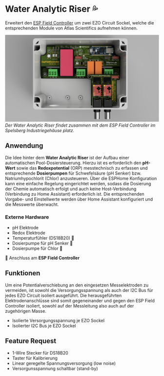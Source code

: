 
# Water Analytic Riser :sweat_drops:

Erweitert den [ESP Field Controller](../) um zwei EZO Circuit Sockel, welche die entsprechenden Module von Atlas Scientifics aufnehmen können.

![Zusammenbau im Spelsberg Gehäuse](docu/war_assembly.png)
_Der Water Analytic Riser findet zusammen mit dem ESP Field Controller im Spelsberg Industriegehäuse platz._

## Anwendung

Die Idee hinter dem __Water Analytic Riser__ ist der Aufbau einer automatischen Pool-Dosiersteuerung. Hierzu ist es erforderlich den __pH-Wert__ sowie das __Redoxpotential__ (ORP) messtechnisch zu erfassen und entsprechende __Dosierpumpen__ für Schwefelsäure (pH Senker) bzw. Natriumhypochlorit (Chlor) anzusteueren.
Über die ESPHome Konfiguration kann eine einfache Regelung eingerichtet werden, sodass die Dosierung der Chemie automatisch erfolgt und auch keine Host-Verbindung (Verbindung zu Home Assistant) erforderlich ist. Die entsprechenden Vorgabe- und Einstellwerte werden über Home Assistant konfiguriert und die Messwerte überwacht.

### Externe Hardware
* pH Elektrode
* Redox Elektrode
* Temperaturfühler (DS18B20) :link:
* Dosierpumpe für pH Senker :link:
* Dosierpumpe für Chlor :link:

:link: Anschluss am __ESP Field Controller__

## Funktionen

Um eine Potentialverschiebung an den eingesetzen Messelektroden zu vermeiden, ist sowohl die Versorgungsspannung als auch der I2C Bus für jedes EZO Circuit isoliert ausgeführt. Die herausgeführten Elektrodenanschlüsse sind somit gegeneinander und gegen den ESP Field Controller isoliert, sowohl auf der Messleitung also auch auf der zugehörigen Masse.

* Isolierte Versorgungsspannung je EZO Sockel
* Isolierter I2C Bus je EZO Sockel

## Feature Request

* 1-Wire Stecker für DS18B20
* Taster für Kalibrierung
* Linear geregelte Spannungsversorgung (low noise)
* Versorgunsspannung schaltbar (stand-by)
